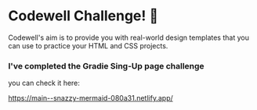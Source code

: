 
# Codewell Challenge! 👋

Codewell's aim is to provide you with real-world design templates that you can use to practice your HTML and CSS projects. 



### I've completed the Gradie Sing-Up page challenge

you can check it here:

https://main--snazzy-mermaid-080a31.netlify.app/








